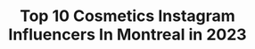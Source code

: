 ---
title: Top 10 Cosmetics Instagram Influencers In Montreal in 2023
description: >-
  Find top cosmetics Instagram influencers in Montreal in 2023. Most popular hashtags: #makeupartist #makeup #makeuplooks.
platform: Instagram
hits: 8
text_top: Identify the top-rated Instagram accounts on inBeat.
text_bottom: Our search engine holds 8 Instagram influencers like this in Montreal, Canada for you to pitch.
profiles:
  - username: "gabiliciousxsx"
    fullname: >-
      𝐠𝐚𝐛𝐢𝐥𝐢𝐜𝐢𝐨𝐮𝐬𝐱𝐬𝐱 🖤|𝑀𝒶𝓀𝑒𝓊𝓅 𝒜𝓇𝓉𝒾𝓈𝓉
    bio: >-
      💌 DM for business & pr 💖 Tiktok & Twitter : gabiliciousxsx 💕 Self Taught MUA 💋 📍🇨🇦 Montreal Discount codes in highlights 🤑⬇️
    location: "Canada"
    followers: 9100
    engagement: 908
    commentsToLikes: 0.152151
    id: ck5bu5ibeh70r0i11pv62kfct
    verified: false
    hashtags: "#ttdeye"
  - username: "davidkidd_portfolio"
    fullname: >-
      🦉David Kidd | Photographer🦉
    bio: >-
      🌿@davidkidd 🌿 🌹Montreal,Canada 🌹 📍 now in montreal 📍 |199X|Dm📥| pour 🍇infos Et booking🍇 ✨Audition⬇️Iconly✨
    location: "Canada"
    followers: 8079
    engagement: 563
    commentsToLikes: 0.075280
    id: ck5ciu4n9tdjh0i11bg2j10aa
    verified: false
    hashtags: "#model, #montrealphotos, #hat, #tattoos"
  - username: "victoriagravel"
    fullname: >-
      Victoria
    bio: >-
      Montreal. At your best you are love.
    location: "Canada"
    followers: 5402
    engagement: 814
    commentsToLikes: 0.030622
    id: ck5zqts9tv9z20i14m3cchho2
    verified: false
    hashtags: "#getnastygal"
  - username: "mariagrxms"
    fullname: >-
      Maria Helena
    bio: >-
      19 | Freelance makeup artist | Montreal She/they #inthehaus
    location: "Canada"
    followers: 4441
    engagement: 1265
    commentsToLikes: 0.087155
    id: ck15rds1b7ffx0i19p0jhmlls
    verified: false
    hashtags: "#neoakeup, #myartistcommunity, #tutorial, #theartistedit"
  - username: "diutoajoku"
    fullname: >-
      Diuto Ajoku (리아)
    bio: >-
      • 🙏🏾Jesus is my King❤️❤️ • @cocobayhair • Fashion/Hair stylist | Makeup Artist • Email👇🏾 • 🎥129k YT munchkins •📍Montreal🇨🇦 • New video👇🏾
    location: "Canada"
    followers: 55214
    engagement: 1392
    commentsToLikes: 0.045004
    id: ck6u0t4yihm150j713a6z3doq
    verified: false
    hashtags: "#makeupforwoc, #melaningoddess, #leatherjackets, #montrealhairdresser"
  - username: "minaj.mp"
    fullname: >-
      ♏️inajmp💮
    bio: >-
      Stylist~Model~Beauty pro~Vlogger I can’t teach anybody anything,I can only make them think.♻️👩‍❤️‍💋‍👨 🔒@pouria_roozitalab Model @unik.models
    location: "Canada"
    followers: 59018
    engagement: 273
    commentsToLikes: 0.095481
    id: ckaotndqcwn0x0i78myma80eh
    verified: false
    hashtags: "#modeling, #fashionphotography, #love, #fashion"
  - username: "goldenbeauty_xo"
    fullname: >-
      Beauty Blogger ✨
    bio: >-
      G O L D E N B E A U T Y 💄 | Beauty blogger/Content creator 💌 | PR/Bookings: goldsbeaut@gmail.com 📍 | Toronto, Canada @topsface_official goldenbeauty
    location: "Canada"
    followers: 9431
    engagement: 557
    commentsToLikes: 0.247765
    id: ck8t2jgyezqav0j78ulh5rweh
    verified: false
    hashtags: "#toofaced, #hudabeautyshop, #hudabeautymeltedshadows, #hudabeautyfoundation"
  - username: "len_goldberg"
    fullname: >-
      Len
    bio: >-
      🔳Speak out for animals
    location: "Canada"
    followers: 5591
    engagement: 812
    commentsToLikes: 0.081688
    id: ck137dq7zb16p0i190rz3ze22
    verified: false
    hashtags: "#peta, #nycvegan, #billieeilish, #animalrights"
  - username: "nouhaila_ytb"
    fullname: >-
      Nouhaïla 💕
    bio: >-
      Founder & ceo @noha_cosmetics ✨ Content creator & beauty expert 🌸 My Youtube Channel (400k of beauties) 📽
    location: "Canada"
    followers: 327958
    engagement: 993
    commentsToLikes: 0.030531
    id: ck6uc606cdq5f0j712nt83wz7
    verified: false
    hashtags: ""
  - username: "shanzeyl"
    fullname: >-
      Shanzeyl
    bio: >-
      📍↦Toronto ✈️↦Between highways & airspace 🍜↦Ramen Connoisseur 💉↦Cosmetic Injector 🏝️↦Wanderluster 💍↦@h.h.ridawi
    location: "Canada"
    followers: 6556
    engagement: 849
    commentsToLikes: 0.343182
    id: ck6014byzeta20i14aomerlpt
    verified: false
    hashtags: "#anastasiabeverlyhills, #giveaway, #hudabeauty, #sephoracanada"
---